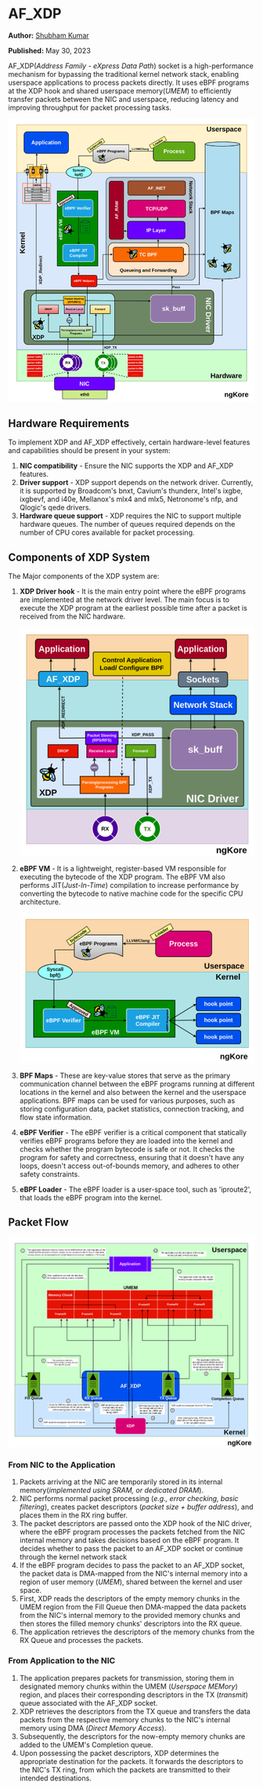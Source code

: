 # AF_XDP

**Author:** [Shubham Kumar](https://www.linkedin.com/in/chmodshubham/)

**Published:** May 30, 2023

AF_XDP(*Address Family - eXpress Data Path*) socket is a
high-performance mechanism for bypassing the traditional kernel network
stack, enabling userspace applications to process packets directly. It
uses eBPF programs at the XDP hook and shared userspace memory(*UMEM*)
to efficiently transfer packets between the NIC and userspace, reducing
latency and improving throughput for packet processing tasks.

![alt text](./images/af_xdp/afxdp.png)


## Hardware Requirements

To implement XDP and AF_XDP effectively, certain hardware-level features
and capabilities should be present in your system:

1.  **NIC compatibility** - Ensure the NIC supports the XDP and AF_XDP
    features.
2.  **Driver support** - XDP support depends on the network driver.
    Currently, it is supported by Broadcom\'s bnxt, Cavium\'s thunderx,
    Intel\'s ixgbe, ixgbevf, and i40e, Mellanox\'s mlx4 and mlx5,
    Netronome\'s nfp, and Qlogic\'s qede drivers.
3.  **Hardware queue support** - XDP requires the NIC to support
    multiple hardware queues. The number of queues required depends on
    the number of CPU cores available for packet processing.

## Components of XDP System

The Major components of the XDP system are:

1.  **XDP Driver hook** - It is the main entry point where the eBPF
    programs are implemented at the network driver level. The main focus
    is to execute the XDP program at the earliest possible time after a
    packet is received from the NIC hardware.

    ![alt text](./images/af_xdp/xdp.png)


2.  **eBPF VM** - It is a lightweight, register-based VM responsible for
    executing the bytecode of the XDP program. The eBPF VM also performs
    JIT(*Just-In-Time*) compilation to increase performance by
    converting the bytecode to native machine code for the specific CPU
    architecture.

    ![alt text](./images/af_xdp/ebpf-vm.png)


3.  **BPF Maps** - These are key-value stores that serve as the primary
    communication channel between the eBPF programs running at different
    locations in the kernel and also between the kernel and the
    userspace applications. BPF maps can be used for various purposes,
    such as storing configuration data, packet statistics, connection
    tracking, and flow state information.
4.  **eBPF Verifier** - The eBPF verifier is a critical component that
    statically verifies eBPF programs before they are loaded into the
    kernel and checks whether the program bytecode is safe or not. It
    checks the program for safety and correctness, ensuring that it
    doesn\'t have any loops, doesn\'t access out-of-bounds memory, and
    adheres to other safety constraints.
5.  **eBPF Loader** - The eBPF loader is a user-space tool, such as
    \'iproute2\', that loads the eBPF program into the kernel.

## Packet Flow

![alt text](./images/af_xdp/afxdp-flow.png)


### From NIC to the Application


1.  Packets arriving at the NIC are temporarily stored in its internal
    memory(*implemented using SRAM, or dedicated DRAM*).
2.  NIC performs normal packet processing (*e.g., error checking, basic
    filtering*), creates packet descriptors (*packet size + buffer
    address*), and places them in the RX ring buffer.
3.  The packet descriptors are passed onto the XDP hook of the NIC
    driver, where the eBPF program processes the packets fetched from
    the NIC internal memory and takes decisions based on the eBPF
    program. It decides whether to pass the packet to an AF_XDP socket
    or continue through the kernel network stack
4.  If the eBPF program decides to pass the packet to an AF_XDP socket,
    the packet data is DMA-mapped from the NIC\'s internal memory into a
    region of user memory (*UMEM*), shared between the kernel and user
    space.
5.  First, XDP reads the descriptors of the empty memory chunks in the
    UMEM region from the Fill Queue then DMA-mapped the data packets
    from the NIC\'s internal memory to the provided memory chunks and
    then stores the filled memory chunks' descriptors into the RX queue.
6.  The application retrieves the descriptors of the memory chunks from
    the RX Queue and processes the packets.

### From Application to the NIC


1.  The application prepares packets for transmission, storing them in
    designated memory chunks within the UMEM (*Userspace MEMory*)
    region, and places their corresponding descriptors in the TX
    (*transmit*) queue associated with the AF_XDP socket.
2.  XDP retrieves the descriptors from the TX queue and transfers the
    data packets from the respective memory chunks to the NIC\'s
    internal memory using DMA (*Direct Memory Access*).
3.  Subsequently, the descriptors for the now-empty memory chunks are
    added to the UMEM\'s Completion queue.
4.  Upon possessing the packet descriptors, XDP determines the
    appropriate destination for the packets. It forwards the descriptors
    to the NIC\'s TX ring, from which the packets are transmitted to
    their intended destinations.
